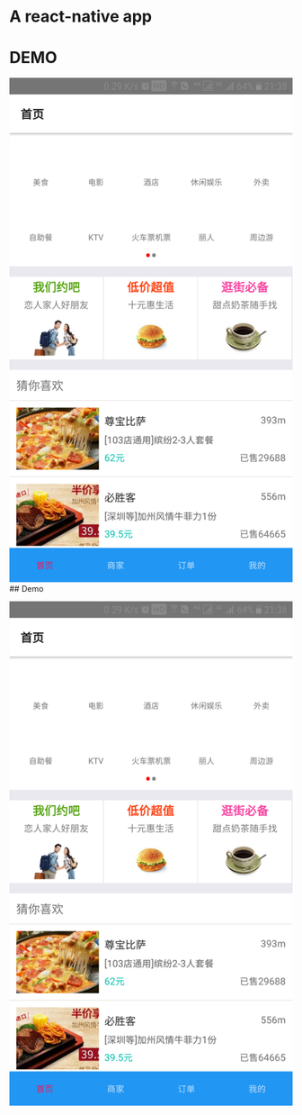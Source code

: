 # A react-native app

# DEMO
<img src="https://raw.githubusercontent.com/wayraki/RN_buy/master/Screenshot_20170719-213806.png"/>
## Demo

![wayraki](https://raw.githubusercontent.com/wayraki/RN_buy/master/Screenshot_20170719-213806.png)